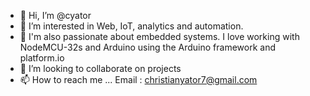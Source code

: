 - 👋 Hi, I’m @cyator
- 👀 I’m interested in Web, IoT, analytics and automation.
- 🌱 I'm also passionate about embedded systems. I love working with NodeMCU-32s and Arduino using the Arduino framework and platform.io
- 💞️ I’m looking to collaborate on projects
- 📫 How to reach me ...
Email : christianyator7@gmail.com 

<!---
cyator/cyator is a ✨ special ✨ repository because its `README.md` (this file) appears on your GitHub profile.
You can click the Preview link to take a look at your changes.
--->
